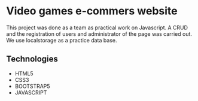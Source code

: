# Video games e-commers website

This project was done as a team as practical work on Javascript. A CRUD and the registration of users and administrator of the page was carried out.
We use localstorage as a practice data base.

## Technologies
- HTML5
- CSS3
- BOOTSTRAP5
- JAVASCRIPT

